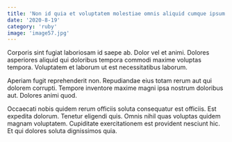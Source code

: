 ```yaml
---
title: 'Non id quia et voluptatem molestiae omnis aliquid cumque ipsum.'
date: '2020-8-19'
category: 'ruby'
image: 'image57.jpg'
---
```


Corporis sint fugiat laboriosam id saepe ab. Dolor vel et animi. Dolores asperiores aliquid qui doloribus tempora commodi maxime voluptas tempora. Voluptatem et laborum ut est necessitatibus laborum.
 Aperiam fugit reprehenderit non. Repudiandae eius totam rerum aut qui dolorem corrupti. Tempore inventore maxime magni ipsa nostrum doloribus aut. Dolores animi quod.
 Occaecati nobis quidem rerum officiis soluta consequatur est officiis. Est expedita dolorum. Tenetur eligendi quis. Omnis nihil quas voluptas quidem magnam voluptatem. Cupiditate exercitationem est provident nesciunt hic. Et qui dolores soluta dignissimos quia.

